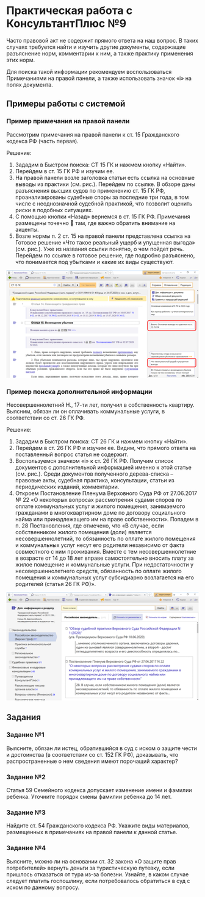 # Практическая работа с КонсультантПлюс №9
  
Часто правовой акт не содержит прямого ответа на наш вопрос. В таких случаях требуется найти и изучить другие документы, содержащие разъяснение норм, комментарии к ним, а также практику применения этих норм.

Для поиска такой информации рекомендуем воспользоваться Примечаниями на правой панели, а также использовать значок «i» на полях документа.

## Примеры работы с системой

### Пример примечания на правой панели

Рассмотрим примечания на правой панели к ст. 15 Гражданского кодекса РФ (часть первая).

Решение:

1. Зададим в Быстром поиска: СТ 15 ГК и нажмем кнопку «Найти».
2. Перейдем в ст. 15 ГК РФ и изучим ее.
3. На правой панели возле заголовка статьи есть ссылка на основные выводы из практики (см. рис.). Перейдем по ссылке. В обзоре даны разъяснения высших судов по применению ст. 15 ГК РФ, проанализированы судебные споры за последние три года, в том числе с неоднозначной судебной практикой, что позволит оценить риски в подобных ситуациях.
4. С помощью кнопки «Назад» вернемся в ст. 15 ГК РФ. Примечания размещены точечно  там, где важно обратить внимание на акценты.
5. Возле нормы п. 2 ст. 15 на правой панели представлена ссылка на Готовое решение «Что такое реальный ущерб и упущенная выгода» (см. рис.). Уже из названия ссылки понятно, о чем пойдет речь. Перейдем по ссылке в готовое решение, где подробно разъяснено, что понимается под убытками и какие их виды существуют.

![1](1.png)

### Пример поиска дополнительной информации

Несовершеннолетний Н., 17-ти лет, получил в собственность квартиру. Выясним, обязан ли он оплачивать коммунальные услуги, в соответствии со ст. 26 ГК РФ.

Решение:

1. Зададим в Быстром поиска: СТ 26 ГК и нажмем кнопку «Найти».
2. Перейдем в ст. 26 ГК РФ и изучим ее. Видим, что прямого ответа на поставленный вопрос статья не содержит.
3. Воспользуемся значком «i» к ст. 26 ГК РФ. Получим список документов с дополнительной информацией именно к этой статье (см. рис.). Среди документов полученного дерева-списка – правовые акты, судебная практика, консультации, статьи из периодических изданий, комментарии.
4. Откроем Постановление Пленума Верховного Суда РФ от 27.06.2017 № 22 «О некоторых вопросах рассмотрения судами споров по оплате коммунальных услуг и жилого помещения, занимаемого гражданами в многоквартирном доме по договору социального найма или принадлежащего им на праве собственности». Попадем в п. 28 Постановления, где отмечено, что «В случае, если собственником жилого помещения (доли) является несовершеннолетний, то обязанность по оплате жилого помещения и коммунальных услуг несут его родители независимо от факта совместного с ним проживания. Вместе с тем несовершеннолетние в возрасте от 14 до 18 лет вправе самостоятельно вносить плату за жилое помещение и коммунальные услуги. При недостаточности у несовершеннолетнего средств, обязанность по оплате жилого помещения и коммунальных услуг субсидиарно возлагается на его родителей (статья 26 ГК РФ)».

![2](2.png)

## Задания

### Задание №1

Выясните, обязан ли истец, обратившийся в суд с иском о защите чести и достоинства (в соответствии со ст. 152 ГК РФ), доказывать, что распространенные о нем сведения имеют порочащий характер?

### Задание №2

Статья 59 Семейного кодекса допускает изменение имени и фамилии ребенка. Уточните порядок смены фамилии ребенка до 14 лет.

### Задание №3

Найдите ст. 54 Гражданского кодекса РФ. Укажите виды материалов, размещенных в примечаниях на правой панели к данной статье.

### Задание №4

Выясните, можно ли на основании ст. 32 закона «О защите прав потребителей» вернуть деньги за туристическую путевку, если пришлось отказаться от тура из-за болезни. Узнайте, в каком случае следует платить госпошлину, если потребовалось обратиться в суд с иском по данному вопросу.
